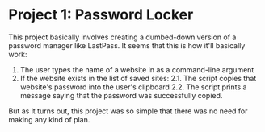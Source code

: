 # Project 1: Password Locker

This project basically involves creating a dumbed-down version of a password manager like LastPass. It seems that
this is how it'll basically work:

1. The user types the name of a website in as a command-line argument
2. If the website exists in the list of saved sites:
       2.1. The script copies that website's password into the user's clipboard
       2.2. The script prints a message saying that the password was successfully copied.

But as it turns out, this project was so simple that there was no need for making any kind of plan.